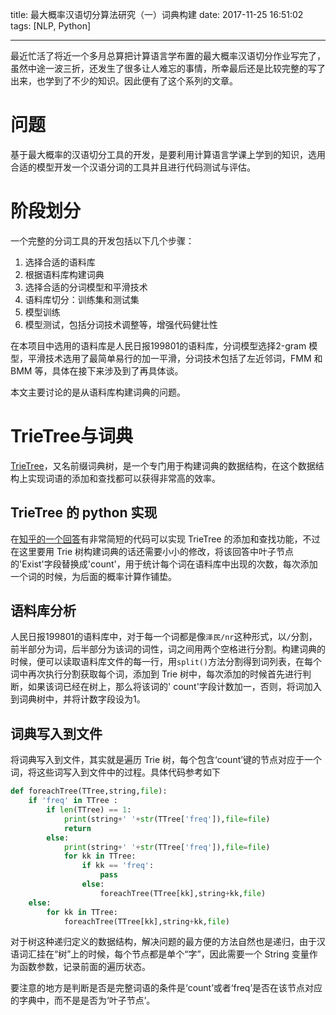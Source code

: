 title: 最大概率汉语切分算法研究（一）词典构建
date: 2017-11-25 16:51:02
tags: [NLP, Python]

---

最近忙活了将近一个多月总算把计算语言学布置的最大概率汉语切分作业写完了，虽然中途一波三折，还发生了很多让人难忘的事情，所幸最后还是比较完整的写了出来，也学到了不少的知识。因此便有了这个系列的文章。

<!--more-->

# 问题

基于最大概率的汉语切分工具的开发，是要利用计算语言学课上学到的知识，选用合适的模型开发一个汉语分词的工具并且进行代码测试与评估。

# 阶段划分

一个完整的分词工具的开发包括以下几个步骤：

1. 选择合适的语料库
2. 根据语料库构建词典
3. 选择合适的分词模型和平滑技术
4. 语料库切分：训练集和测试集
5. 模型训练
6. 模型测试，包括分词技术调整等，增强代码健壮性

在本项目中选用的语料库是人民日报199801的语料库，分词模型选择2-gram 模型，平滑技术选用了最简单易行的加一平滑，分词技术包括了左近邻词，FMM 和 BMM 等，具体在接下来涉及到了再具体谈。

本文主要讨论的是从语料库构建词典的问题。

# TrieTree与词典

[TrieTree](https://baike.baidu.com/item/Trie/140945?fr=aladdin)，又名前缀词典树，是一个专门用于构建词典的数据结构，在这个数据结构上实现词语的添加和查找都可以获得非常高的效率。

## TrieTree 的 python 实现

在[知乎的一个回答](https://www.zhihu.com/question/21610353)有非常简短的代码可以实现 TrieTree 的添加和查找功能，不过在这里要用 Trie 树构建词典的话还需要小小的修改，将该回答中叶子节点的'Exist'字段替换成'count'，用于统计每个词在语料库中出现的次数，每次添加一个词的时候，为后面的概率计算作铺垫。

## 语料库分析

人民日报199801的语料库中，对于每一个词都是像`泽民/nr`这种形式，以`/`分割，前半部分为词，后半部分为该词的词性，词之间用两个空格进行分割。构建词典的时候，便可以读取语料库文件的每一行，用`split()`方法分割得到词列表，在每个词中再次执行分割获取每个词，添加到 Trie 树中，每次添加的时候首先进行判断，如果该词已经在树上，那么将该词的' count'字段计数加一，否则，将词加入到词典树中，并将计数字段设为1。

## 词典写入到文件

将词典写入到文件，其实就是遍历 Trie 树，每个包含‘count’键的节点对应于一个词，将这些词写入到文件中的过程。具体代码参考如下

```python
def foreachTree(TTree,string,file):
    if 'freq' in TTree :
        if len(TTree) == 1:
            print(string+' '+str(TTree['freq']),file=file)
            return
        else:
            print(string+' '+str(TTree['freq']),file=file)
            for kk in TTree:
                if kk == 'freq':
                    pass
                else:
                  	foreachTree(TTree[kk],string+kk,file)
    else:
        for kk in TTree:
            foreachTree(TTree[kk],string+kk,file)
```

对于树这种递归定义的数据结构，解决问题的最方便的方法自然也是递归，由于汉语词汇挂在“树”上的时候，每个节点都是单个“字”，因此需要一个 String 变量作为函数参数，记录前面的遍历状态。

要注意的地方是判断是否是完整词语的条件是‘count’或者‘freq’是否在该节点对应的字典中，而不是是否为‘叶子节点’。